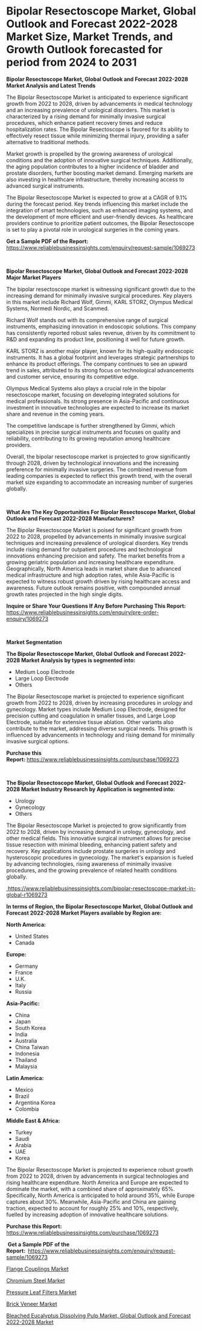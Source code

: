 <p><h1>Bipolar Resectoscope Market, Global Outlook and Forecast 2022-2028 Market Size, Market Trends, and Growth Outlook forecasted for period from 2024 to 2031</h1></p><p><strong>Bipolar Resectoscope Market, Global Outlook and Forecast 2022-2028 Market Analysis and Latest Trends</strong></p>
<p><p>The Bipolar Resectoscope Market is anticipated to experience significant growth from 2022 to 2028, driven by advancements in medical technology and an increasing prevalence of urological disorders. This market is characterized by a rising demand for minimally invasive surgical procedures, which enhance patient recovery times and reduce hospitalization rates. The Bipolar Resectoscope is favored for its ability to effectively resect tissue while minimizing thermal injury, providing a safer alternative to traditional methods.</p><p>Market growth is propelled by the growing awareness of urological conditions and the adoption of innovative surgical techniques. Additionally, the aging population contributes to a higher incidence of bladder and prostate disorders, further boosting market demand. Emerging markets are also investing in healthcare infrastructure, thereby increasing access to advanced surgical instruments.</p><p>The Bipolar Resectoscope Market is expected to grow at a CAGR of 9.1% during the forecast period. Key trends influencing this market include the integration of smart technologies, such as enhanced imaging systems, and the development of more efficient and user-friendly devices. As healthcare providers continue to prioritize patient outcomes, the Bipolar Resectoscope is set to play a pivotal role in urological surgeries in the coming years.</p></p>
<p><strong>Get a Sample PDF of the Report:&nbsp;</strong> <a href="https://www.reliablebusinessinsights.com/enquiry/request-sample/1069273">https://www.reliablebusinessinsights.com/enquiry/request-sample/1069273</a></p>
<p>&nbsp;</p>
<p><strong>Bipolar Resectoscope Market, Global Outlook and Forecast 2022-2028 Major Market Players</strong></p>
<p><p>The bipolar resectoscope market is witnessing significant growth due to the increasing demand for minimally invasive surgical procedures. Key players in this market include Richard Wolf, Gimmi, KARL STORZ, Olympus Medical Systems, Normedi Nordic, and Scanmed. </p><p>Richard Wolf stands out with its comprehensive range of surgical instruments, emphasizing innovation in endoscopic solutions. This company has consistently reported robust sales revenue, driven by its commitment to R&D and expanding its product line, positioning it well for future growth.</p><p>KARL STORZ is another major player, known for its high-quality endoscopic instruments. It has a global footprint and leverages strategic partnerships to enhance its product offerings. The company continues to see an upward trend in sales, attributed to its strong focus on technological advancements and customer service, ensuring its competitive edge.</p><p>Olympus Medical Systems also plays a crucial role in the bipolar resectoscope market, focusing on developing integrated solutions for medical professionals. Its strong presence in Asia-Pacific and continuous investment in innovative technologies are expected to increase its market share and revenue in the coming years.</p><p>The competitive landscape is further strengthened by Gimmi, which specializes in precise surgical instruments and focuses on quality and reliability, contributing to its growing reputation among healthcare providers.</p><p>Overall, the bipolar resectoscope market is projected to grow significantly through 2028, driven by technological innovations and the increasing preference for minimally invasive surgeries. The combined revenue from leading companies is expected to reflect this growth trend, with the overall market size expanding to accommodate an increasing number of surgeries globally.</p></p>
<p>&nbsp;</p>
<p><strong>What Are The Key Opportunities For Bipolar Resectoscope Market, Global Outlook and Forecast 2022-2028 Manufacturers?</strong></p>
<p><p>The Bipolar Resectoscope Market is poised for significant growth from 2022 to 2028, propelled by advancements in minimally invasive surgical techniques and increasing prevalence of urological disorders. Key trends include rising demand for outpatient procedures and technological innovations enhancing precision and safety. The market benefits from a growing geriatric population and increasing healthcare expenditure. Geographically, North America leads in market share due to advanced medical infrastructure and high adoption rates, while Asia-Pacific is expected to witness robust growth driven by rising healthcare access and awareness. Future outlook remains positive, with compounded annual growth rates projected in the high single digits.</p></p>
<p><strong>Inquire or Share Your Questions If Any Before Purchasing This Report:</strong> <a href="https://www.reliablebusinessinsights.com/enquiry/pre-order-enquiry/1069273">https://www.reliablebusinessinsights.com/enquiry/pre-order-enquiry/1069273</a></p>
<p>&nbsp;</p>
<p><strong>Market Segmentation</strong></p>
<p><strong>The Bipolar Resectoscope Market, Global Outlook and Forecast 2022-2028 Market Analysis by types is segmented into:</strong></p>
<p><ul><li>Medium Loop Electrode</li><li>Large Loop Electrode</li><li>Others</li></ul></p>
<p><p>The Bipolar Resectoscope market is projected to experience significant growth from 2022 to 2028, driven by increasing procedures in urology and gynecology. Market types include Medium Loop Electrode, designed for precision cutting and coagulation in smaller tissues, and Large Loop Electrode, suitable for extensive tissue ablation. Other variants also contribute to the market, addressing diverse surgical needs. This growth is influenced by advancements in technology and rising demand for minimally invasive surgical options.</p></p>
<p><strong>Purchase this Report:&nbsp;</strong><a href="https://www.reliablebusinessinsights.com/purchase/1069273">https://www.reliablebusinessinsights.com/purchase/1069273</a></p>
<p>&nbsp;</p>
<p><strong>The Bipolar Resectoscope Market, Global Outlook and Forecast 2022-2028 Market Industry Research by Application is segmented into:</strong></p>
<p><ul><li>Urology</li><li>Gynecology</li><li>Others</li></ul></p>
<p><p>The Bipolar Resectoscope Market is projected to grow significantly from 2022 to 2028, driven by increasing demand in urology, gynecology, and other medical fields. This innovative surgical instrument allows for precise tissue resection with minimal bleeding, enhancing patient safety and recovery. Key applications include prostate surgeries in urology and hysteroscopic procedures in gynecology. The market's expansion is fueled by advancing technologies, rising awareness of minimally invasive procedures, and the growing prevalence of related health conditions globally.</p></p>
<p><a href="https://www.reliablebusinessinsights.com/bipolar-resectoscope-market-in-global-r1069273">&nbsp;https://www.reliablebusinessinsights.com/bipolar-resectoscope-market-in-global-r1069273</a></p>
<p><strong>In terms of Region, the Bipolar Resectoscope Market, Global Outlook and Forecast 2022-2028 Market Players available by Region are:</strong></p>
<p>
    <p> <strong> North America: </strong>
        <ul>
            <li>United States</li>
            <li>Canada</li>
        </ul>
        </p> 
    <p> <strong> Europe: </strong>
        <ul>
            <li>Germany</li>
            <li>France</li>
            <li>U.K.</li>
            <li>Italy</li>
            <li>Russia</li>
        </ul>
        </p> 
    <p> <strong> Asia-Pacific: </strong>
        <ul>
            <li>China</li>
            <li>Japan</li>
            <li>South Korea</li>
            <li>India</li>
            <li>Australia</li>
            <li>China Taiwan</li>
            <li>Indonesia</li>
            <li>Thailand</li>
            <li>Malaysia</li>
        </ul>
        </p> 
    <p> <strong> Latin America: </strong>
        <ul>
            <li>Mexico</li>
            <li>Brazil</li>
            <li>Argentina Korea</li>
            <li>Colombia</li>
        </ul>
        </p> 
    <p> <strong> Middle East & Africa: </strong>
        <ul>
            <li>Turkey</li>
            <li>Saudi</li>
            <li>Arabia</li>
            <li>UAE</li>
            <li>Korea</li>
        </ul>
    </p>
    </p>
<p><p>The Bipolar Resectoscope Market is projected to experience robust growth from 2022 to 2028, driven by advancements in surgical technologies and rising healthcare expenditure. North America and Europe are expected to dominate the market, with a combined share of approximately 65%. Specifically, North America is anticipated to hold around 35%, while Europe captures about 30%. Meanwhile, Asia-Pacific and China are gaining traction, expected to account for roughly 25% and 10%, respectively, fuelled by increasing adoption of innovative healthcare solutions.</p></p>
<p><strong>Purchase this Report: </strong><a href="https://www.reliablebusinessinsights.com/purchase/1069273">https://www.reliablebusinessinsights.com/purchase/1069273</a></p>
<p>&nbsp;<strong>Get a Sample PDF of the Report:&nbsp;&nbsp;</strong><a href="https://www.reliablebusinessinsights.com/enquiry/request-sample/1069273">https://www.reliablebusinessinsights.com/enquiry/request-sample/1069273</a></p>
<p><strong></strong></p>
<p><p><a href="https://www.linkedin.com/pulse/flange-couplings-industry-forecast-market-shifts-strategic-dmfvf?trackingId=WpFToCzlQXaLHJj%2Fpt9%2Fmw%3D%3D">Flange Couplings Market</a></p><p><a href="https://issuu.com/reportprime-2/docs/chromium-steel-market-size-2030.ppt_5b14b8ca68ac0e">Chromium Steel Market</a></p><p><a href="https://www.linkedin.com/pulse/pressure-leaf-filters-market-share-analysis-growth-trends-bhvtf?trackingId=MxkvmHsPQzam56mdYroLeg%3D%3D">Pressure Leaf Filters Market</a></p><p><a href="https://medium.com/@loganunn65756/the-brick-veneer-market-report-analyzes-important-operational-and-performance-data-so-one-may-5421fa16b6c5">Brick Veneer Market</a></p><p><a href="https://github.com/JamesCox407/Market-Research-Report-List-1/blob/main/bleached-eucalyptus-dissolving-pulp-market-global-outlook-and-forecast-2022-2028-market.md">Bleached Eucalyptus Dissolving Pulp Market, Global Outlook and Forecast 2022-2028 Market</a></p></p>
